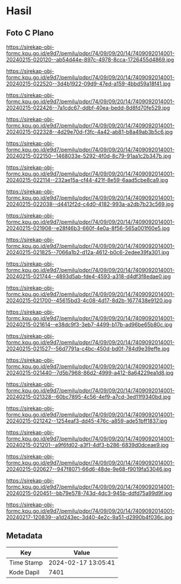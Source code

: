 # Hasil

## Foto C Plano

https://sirekap-obj-formc.kpu.go.id/e9d7/pemilu/pdpr/74/09/09/20/14/7409092014001-20240215-020120--ab54d44e-897c-4978-8cca-1726455d4869.jpg

https://sirekap-obj-formc.kpu.go.id/e9d7/pemilu/pdpr/74/09/09/20/14/7409092014001-20240215-022520--3d4b1922-09d9-47ed-a159-4bbd59a18f41.jpg

https://sirekap-obj-formc.kpu.go.id/e9d7/pemilu/pdpr/74/09/09/20/14/7409092014001-20240215-022426--7a1cdc67-ddbf-40ea-bedd-8d8fd70fe529.jpg

https://sirekap-obj-formc.kpu.go.id/e9d7/pemilu/pdpr/74/09/09/20/14/7409092014001-20240215-022328--4d29e70d-f3fc-4a42-ab81-b8a49ab3b5c6.jpg

https://sirekap-obj-formc.kpu.go.id/e9d7/pemilu/pdpr/74/09/09/20/14/7409092014001-20240215-022150--1468033e-5292-4f0d-8c79-91aa1c2b347b.jpg

https://sirekap-obj-formc.kpu.go.id/e9d7/pemilu/pdpr/74/09/09/20/14/7409092014001-20240215-022114--232ae15a-cf44-421f-8e59-6aad5cbe8ca9.jpg

https://sirekap-obj-formc.kpu.go.id/e9d7/pemilu/pdpr/74/09/09/20/14/7409092014001-20240215-022038--d4412f2d-c4d0-4182-993a-a2db7b23c569.jpg

https://sirekap-obj-formc.kpu.go.id/e9d7/pemilu/pdpr/74/09/09/20/14/7409092014001-20240215-021908--e28f46b3-660f-4e0a-8f56-565a001f60e5.jpg

https://sirekap-obj-formc.kpu.go.id/e9d7/pemilu/pdpr/74/09/09/20/14/7409092014001-20240215-021825--7066a1b2-d12a-4612-b0c6-2edee39fa301.jpg

https://sirekap-obj-formc.kpu.go.id/e9d7/pemilu/pdpr/74/09/09/20/14/7409092014001-20240215-021744--4893d5ab-fde4-4593-a318-d4df3f8edae0.jpg

https://sirekap-obj-formc.kpu.go.id/e9d7/pemilu/pdpr/74/09/09/20/14/7409092014001-20240215-021700--45615bd3-4c08-4d17-8d2b-1677438e9120.jpg

https://sirekap-obj-formc.kpu.go.id/e9d7/pemilu/pdpr/74/09/09/20/14/7409092014001-20240215-021614--e38dc9f3-3eb7-4499-b17b-ad96be65b80c.jpg

https://sirekap-obj-formc.kpu.go.id/e9d7/pemilu/pdpr/74/09/09/20/14/7409092014001-20240215-021527--56d7791a-c4bc-450d-bd0f-784d9e39effe.jpg

https://sirekap-obj-formc.kpu.go.id/e9d7/pemilu/pdpr/74/09/09/20/14/7409092014001-20240215-021440--7d5b7968-86d2-4999-a412-8a64229ea1d8.jpg

https://sirekap-obj-formc.kpu.go.id/e9d7/pemilu/pdpr/74/09/09/20/14/7409092014001-20240215-021328--60bc7895-4c56-4ef9-a7cd-3ed11f9340bd.jpg

https://sirekap-obj-formc.kpu.go.id/e9d7/pemilu/pdpr/74/09/09/20/14/7409092014001-20240215-021242--1254eaf3-dd45-476c-a859-ade51bff1837.jpg

https://sirekap-obj-formc.kpu.go.id/e9d7/pemilu/pdpr/74/09/09/20/14/7409092014001-20240215-021201--a9f6fd02-a3f1-4df3-b286-6839d0dceae9.jpg

https://sirekap-obj-formc.kpu.go.id/e9d7/pemilu/pdpr/74/09/09/20/14/7409092014001-20240215-020627--947f8071-66d6-48de-9e68-f9019fa53046.jpg

https://sirekap-obj-formc.kpu.go.id/e9d7/pemilu/pdpr/74/09/09/20/14/7409092014001-20240215-020451--bb79e578-743d-4dc3-945b-ddfd75a99d9f.jpg

https://sirekap-obj-formc.kpu.go.id/e9d7/pemilu/pdpr/74/09/09/20/14/7409092014001-20240217-120839--a1d243ec-3d40-4e2c-9a51-d2990b4f036c.jpg


## Metadata

| Key        | Value               |
| ---------- | ------------------- |
| Time Stamp | 2024-02-17 13:05:41 |
| Kode Dapil | 7401                |



